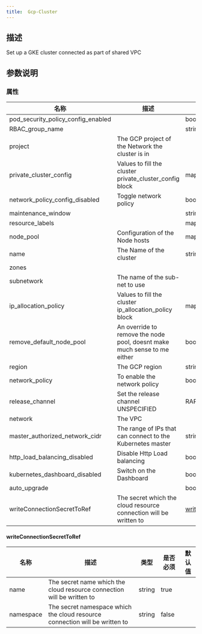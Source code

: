 ```yaml
---
title:  Gcp-Cluster
---
```


## 描述

Set up a GKE cluster connected as part of shared VPC

## 参数说明


### 属性

 名称 | 描述 | 类型 | 是否必须 | 默认值 
 ------------ | ------------- | ------------- | ------------- | ------------- 
 pod_security_policy_config_enabled |  | bool | false |  
 RBAC_group_name |  | string | false |  
 project | The GCP project of the Network the cluster is in |  | true |  
 private_cluster_config | Values to fill the cluster private_cluster_config block | map(any) | true |  
 network_policy_config_disabled | Toggle network policy | bool | false |  
 maintenance_window |  | string | false |  
 resource_labels |  | map(any) | false |  
 node_pool | Configuration of the Node hosts | map(any) | false |  
 name | The Name of the cluster | string | true |  
 zones |  |  | true |  
 subnetwork | The name of the sub-net to use |  | true |  
 ip_allocation_policy | Values to fill the cluster ip_allocation_policy block | map(any) | true |  
 remove_default_node_pool | An override to remove the node pool, doesnt make much sense to me either | bool | false |  
 region | The GCP region | string | true |  
 network_policy | To enable the network policy | bool | false |  
 release_channel | Set the release channel UNSPECIFIED|RAPID|REGULAR|STABLE | string | false |  
 network | The VPC |  | true |  
 master_authorized_network_cidr | The range of IPs that can connect to the Kubernetes master | string | true |  
 http_load_balancing_disabled | Disable Http Load balancing | bool | false |  
 kubernetes_dashboard_disabled | Switch on the Dashboard | bool | false |  
 auto_upgrade |  | bool | false |  
 writeConnectionSecretToRef | The secret which the cloud resource connection will be written to | [writeConnectionSecretToRef](#writeConnectionSecretToRef) | false |  


#### writeConnectionSecretToRef

 名称 | 描述 | 类型 | 是否必须 | 默认值 
 ------------ | ------------- | ------------- | ------------- | ------------- 
 name | The secret name which the cloud resource connection will be written to | string | true |  
 namespace | The secret namespace which the cloud resource connection will be written to | string | false |  
